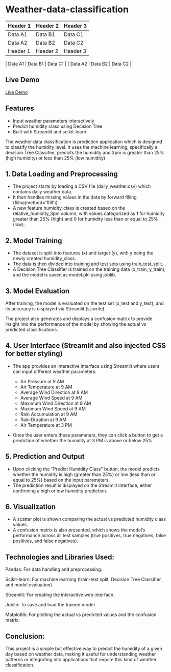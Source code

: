 # Weather-data-classification
| Header 1 | Header 2 | Header 3 |
|---|---|---|
| Data A1 | Data B1 | Data C1 |
| Data A2 | Data B2 | Data C2 |
| Header 1 | Header 2 | Header 3 |

| Data A1 | Data B1 | Data C1 |
| Data A2 | Data B2 | Data C2 |
## Live Demo
[Live Demo](https://weather-data-classificationgit-qetq5udwd2onkfd7zs6led.streamlit.app)

## Features
- Input weather parameters interactively
- Predict humidity class using Decision Tree
- Built with Streamlit and scikit-learn


The weather data classification is prediction application which is designed to classify the humidity level. It uses the machine learning, specifically a decision Tree Classifier, predicts the humidity and 3pm is greater than 25% (high humidity) or less than 25% (low humidity)

## 1. Data Loading and Preprocessing
- The project starts by loading a CSV file (daily_weather.csv) which contains daily weather data.
- It then handles missing values in the data by forward filling (fillna(method='ffill')).
- A new feature humidity_class is created based on the relative_humidity_3pm column, with values categorized as 1 for humidity greater than 25% (high) and 0 for humidity less than or equal to 25% (low).

## 2. Model Training
- The dataset is split into features (x) and target (y), with y being the newly created humidity_class.
- The data is then divided into training and test sets using train_test_split.
- A Decision Tree Classifier is trained on the training data (x_train, y_train), and the model is saved as model.pkl using joblib.

## 3. Model Evaluation

After training, the model is evaluated on the test set (x_test and y_test), and its accuracy is displayed via Streamlit (st.write).

The project also generates and displays a confusion matrix to provide insight into the performance of the model by showing the actual vs predicted classifications.

## 4. User Interface (Streamlit and also injected CSS for better styling)

- The app provides an interactive interface using Streamlit where users can input different weather parameters:
   - Air Pressure at 9 AM
   - Air Temperature at 9 AM
   - Average Wind Direction at 9 AM
   - Average Wind Speed at 9 AM
   - Maximum Wind Direction at 9 AM
   - Maximum Wind Speed at 9 AM
   - Rain Accumulation at 9 AM
   - Rain Duration at 9 AM
   - Air Temperature at 3 PM

- Once the user enters these parameters, they can click a button to get a prediction of whether the humidity at 3 PM is above or below 25%.

## 5. Prediction and Output
- Upon clicking the "Predict Humidity Class" button, the model predicts whether the humidity is high (greater than 25%) or low (less than or equal to 25%) based on the input parameters.
- The prediction result is displayed on the Streamlit interface, either confirming a high or low humidity prediction.

## 6. Visualization
- A scatter plot is shown comparing the actual vs predicted humidity class values.
- A confusion matrix is also presented, which shows the model’s performance across all test samples (true positives, true negatives, false positives, and false negatives).

## Technologies and Libraries Used:

Pandas: For data handling and preprocessing.

Scikit-learn: For machine learning (train-test split, Decision Tree Classifier, and model evaluation).

Streamlit: For creating the interactive web interface.

Joblib: To save and load the trained model.

Matplotlib: For plotting the actual vs predicted values and the confusion matrix.

## Conclusion:

This project is a simple but effective way to predict the humidity of a given day based on weather data, making it useful for understanding weather patterns or integrating into applications that require this kind of weather classification.
